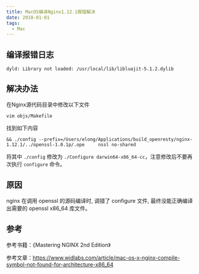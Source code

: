 ```yaml
---
title: MacOS编译Nginx1.12.1报错解决
date: 2018-01-01
tags:
  - Mac
---
```



## 编译报错日志

```
dyld: Library not loaded: /usr/local/lib/libluajit-5.1.2.dylib
```

## 解决办法

在Nginx源代码目录中修改以下文件

```
vim objs/Makefile
```

找到如下内容

```
&& ./config --prefix=/Users/elong/Applications/build_openresty/nginx-1.12.1/../openssl-1.0.1p/.ope     nssl no-shared
```

将其中 `./config` 修改为 `./Configure darwin64-x86_64-cc`，注意修改后不要再次执行 `configure` 命令。

## 原因

nginx 在调用 openssl 的源码编译时, 调错了 configure 文件, 最终没能正确编译出需要的 openssl x86_64 库文件。

## 参考

参考书籍：《Mastering NGINX 2nd Edition》

参考文章：https://www.widlabs.com/article/mac-os-x-nginx-compile-symbol-not-found-for-architecture-x86_64
